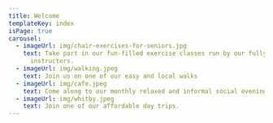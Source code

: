 ```yaml
---
title: Welcome
templateKey: index
isPage: true
carousel:
  - imageUrl: img/chair-exercises-for-seniors.jpg
    text: Take part in our fun-filled exercise classes run by our fully qualified
      instructors.
  - imageUrl: img/walking.jpeg
    text: Join us on one of our easy and local walks
  - imageUrl: img/cafe.jpeg
    text: Come along to our monthly relaxed and informal social evenings.
  - imageUrl: img/whitby.jpeg
    text: Join one of our affordable day trips.
---
```

